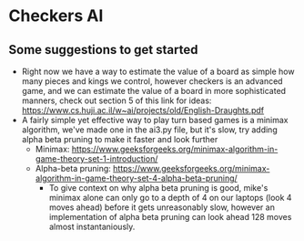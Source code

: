 # Checkers AI

## Some suggestions to get started
- Right now we have a way to estimate the value of a board as simple how many pieces and kings we control, however checkers is an advanced game, and we can estimate the value of a board in more sophisticated manners, check out section 5 of this link for ideas: https://www.cs.huji.ac.il/w~ai/projects/old/English-Draughts.pdf
- A fairly simple yet effective way to play turn based games is a minimax algorithm, we've made one in the ai3.py file, but it's slow, try adding alpha beta pruning to make it faster and look further
    - Minimax: https://www.geeksforgeeks.org/minimax-algorithm-in-game-theory-set-1-introduction/
    - Alpha-beta pruning: https://www.geeksforgeeks.org/minimax-algorithm-in-game-theory-set-4-alpha-beta-pruning/
        - To give context on why alpha beta pruning is good, mike's minimax alone can only go to a depth of 4 on our laptops (look 4 moves ahead) before it gets unreasonably slow, however an implementation of alpha beta pruning can look ahead 128 moves almost instantaniously.
    

